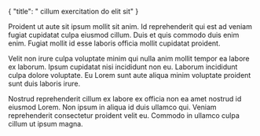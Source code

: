 {
  "title": " cillum exercitation do elit sit"
}

Proident ut aute sit ipsum mollit sit anim. Id reprehenderit qui est ad veniam fugiat cupidatat culpa eiusmod cillum. Duis et quis commodo duis enim enim. Fugiat mollit id esse laboris officia mollit cupidatat proident.

Velit non irure culpa voluptate minim qui nulla anim mollit tempor ea labore ex laborum. Ipsum cupidatat nisi incididunt non eu. Laborum incididunt culpa dolore voluptate. Eu Lorem sunt aute aliqua minim voluptate proident sunt duis laboris irure.

Nostrud reprehenderit cillum ex labore ex officia non ea amet nostrud id eiusmod Lorem. Non ipsum in aliqua id duis ullamco qui. Veniam reprehenderit consectetur proident velit eu. Commodo in ullamco culpa cillum ut ipsum magna.